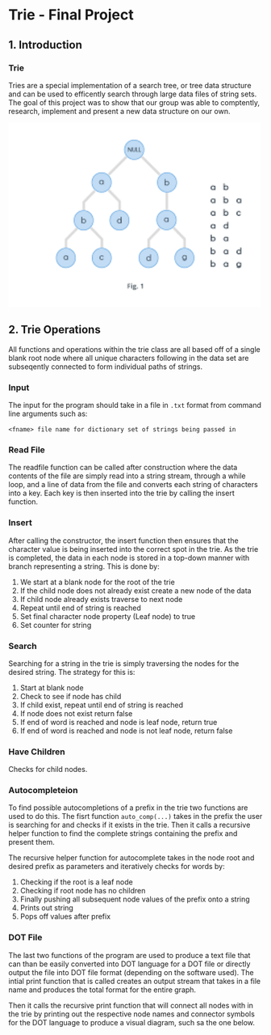 # Trie - Final Project
## 1. Introduction
### Trie
 Tries are a special implementation of a search tree, or tree data structure and can be used to efficently search through large data files of string sets.
  The goal of this project was to show that our group was able to comptently, research, implement and present a new data structure on our own.
  
  
  <img src="trie.png" width="500"/>

 ## 2. Trie Operations
 All functions and operations within the trie class are all based off of a single blank root node where all unique characters following in the data set are subseqently connected to form individual paths of strings.
   
### Input
   
The input for the program should take in a file in `.txt` format from command line arguments such as:
 ```text
 <fname> file name for dictionary set of strings being passed in
  ```
### Read File

The readfile function can be called after construction where the data contents of the file are simply read into a string stream, through a while loop, and a line of data from the file and converts each string of characters into a key. Each key is then inserted into the trie by calling the insert function.

### Insert

After calling the constructor, the insert function then ensures that the character value is being inserted into the correct spot in the trie. As the trie is completed, the data in each node is stored in a top-down manner with branch representing a string. This is done by:

1. We start at a blank node for the root of the trie
2. If the child node does not already exist create a new node of the data
3. If child node already exists traverse to next node
4. Repeat until end of string is reached
5. Set final character node property (Leaf node) to true
6. Set counter for string

### Search

Searching for a string in the trie is simply traversing the nodes for the desired string. The strategy for this is:

1. Start at blank node
2. Check to see if node has child
3. If child exist, repeat until end of string is reached
4. If node does not exist return false
5. If end of word is reached and node is leaf node, return true
6. If end of word is reached and node is not leaf node, return false

### Have Children

Checks for child nodes.

### Autocompleteion

To find possible autocompletions of a prefix in the trie two functions are used to do this. The fisrt function `auto_comp(...)` takes in the prefix the user is searching for and checks if it exists in the trie. Then it calls a recursive helper function to find the complete strings containing the prefix and present them.

The recursive helper function for autocomplete takes in the node root and desired prefix as parameters and iteratively checks for words by:

1. Checking if the root is a leaf node
2. Checking if root node has no children
3. Finally pushing all subsequent node values of the prefix onto a string 
4. Prints out string
5. Pops off values after prefix

### DOT File

The last two functions of the program are used to produce a text file that can than be easily converted into DOT language for a DOT file or directly output the file into DOT file format (depending on the software used). The intial print function that is called creates an output stream that takes in a file name and produces the total format for the entire graph.

Then it calls the recursive print function that will connect all nodes with in the trie by printing out the respective node names and connector symbols for the DOT language to produce a visual diagram, such sa the one below.


